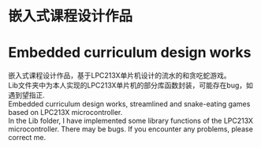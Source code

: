 # 嵌入式课程设计作品
# Embedded curriculum design works

嵌入式课程设计作品，基于LPC213X单片机设计的流水的和贪吃蛇游戏。<br>
Lib文件夹中为本人实现的LPC213X单片机的部分库函数封装，可能存在bug，如遇到望指正.<br>
Embedded curriculum design works, streamlined and snake-eating games based on LPC213X microcontroller.<br>
In the Lib folder, I have implemented some library functions of the LPC213X microcontroller. There may be bugs. If you encounter any problems, please correct me.<br>

